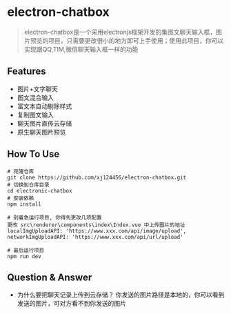 # electron-chatbox
> electron-chatbox是一个采用electronjs框架开发的集图文聊天输入框，图片预览的项目，只需要更改很小的地方即可上手使用；使用此项目，你可以实现跟QQ,TIM,微信聊天输入框一样的功能

## Features
* 图片+文字聊天
* 图文混合输入
* 富文本自动剔除样式
* 复制图文输入
* 聊天图片直传云存储
* 原生聊天图片预览

## How To Use
```
# 克隆仓库
git clone https://github.com/xj124456/electron-chatbox.git
# 切换到仓库目录
cd electronic-chatbox
# 安装依赖
npm install
```
```
# 别着急运行项目, 你得先更改几项配置
更改 src\renderer\components\index\Index.vue 中上传图片的地址
localImgUploadAPI: 'https://www.xxx.com/api/image/upload',
networkImgUploadAPI: 'https://www.xxx.com/api/url/upload'
```
```
# 最后运行项目
npm run dev
```

## Question & Answer
* 为什么要把聊天记录上传到云存储？ 
你发送的图片路径是本地的，你可以看到发送的图片，可对方看不到你发送的图片
